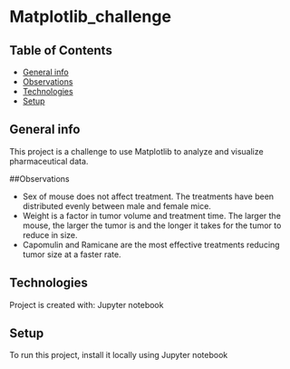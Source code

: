 # Matplotlib_challenge

## Table of Contents

* [General info](#general-info)
* [Observations](#observations)
* [Technologies](#technologies)
* [Setup](#setup)

## General info
This project is a challenge to use Matplotlib to analyze and visualize pharmaceutical data.

##Observations
- Sex of mouse does not affect treatment.  The treatments have been distributed evenly between male and female mice.
- Weight is a factor in tumor volume and treatment time.  The larger the mouse, the larger the tumor is and the longer it takes for the tumor to reduce in size.
- Capomulin and Ramicane are the most effective treatments reducing tumor size at a faster rate.  
	
## Technologies
Project is created with: Jupyter notebook	

## Setup
To run this project, install it locally using Jupyter notebook